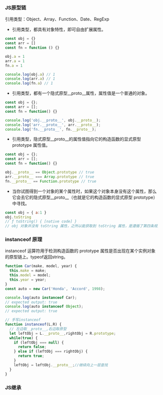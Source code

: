 ### JS原型链
引用类型：Object、Array、Function、Date、RegExp  
+ 引用类型，都具有对象特性，即可自由扩展属性。
```javascript
const obj = {}
const arr = []
const fn = function () {}

obj.a = 1
arr.a = 1
fn.a = 1

console.log(obj.a) // 1
console.log(arr.a) // 1
console.log(fn.a) // 1
```
+ 引用类型，都有一个隐式原型__proto__属性，属性值是一个普通的对象。
```javascript
const obj = {};
const arr = [];
const fn = function() {}

console.log('obj.__proto__', obj.__proto__);
console.log('arr.__proto__', arr.__proto__);
console.log('fn.__proto__', fn.__proto__);
```
+ 引用类型，隐式原型__proto__的属性值指向它的构造函数的显式原型 prototype 属性值。
```javascript
const obj = {};
const arr = [];
const fn = function() {}

obj.__proto__ == Object.prototype // true
arr.__proto__ === Array.prototype // true
fn.__proto__ == Function.prototype // true
```
+ 当你试图得到一个对象的某个属性时，如果这个对象本身没有这个属性，那么它会去它的隐式原型__proto__（也就是它的构造函数的显式原型 prototype）中寻找。  
```javascript
const obj = { a:1 }
obj.toString
// ƒ toString() { [native code] }
// obj 对象并没有 toString 属性，之所以能获取到 toString 属性，是遵循了第四条规则，从它的构造函数 Object 的 prototype 里去获取。
```
### instanceof 原理
instanceof 运算符用于检测构造函数的 prototype 属性是否出现在某个实例对象的原型链上。typeof返回string。  
```javascript
function Car(make, model, year) {
  this.make = make;
  this.model = model;
  this.year = year;
}
const auto = new Car('Honda', 'Accord', 1998);

console.log(auto instanceof Car);
// expected output: true
console.log(auto instanceof Object);
// expected output: true

// 手写instanceof
function instanceof(L,R) {
  // 左边取__proto__,右边取原型
  let leftObj = L.__proto__,rightObj = R.prototype;
  while(true) {
    if (leftObj === null) {
      return false;
    } else if (leftObj === rightObj) {
      return true;
    }
    leftObj = leftObj.__proto__;//继续向上一层查找
  }
}
```
### JS继承
